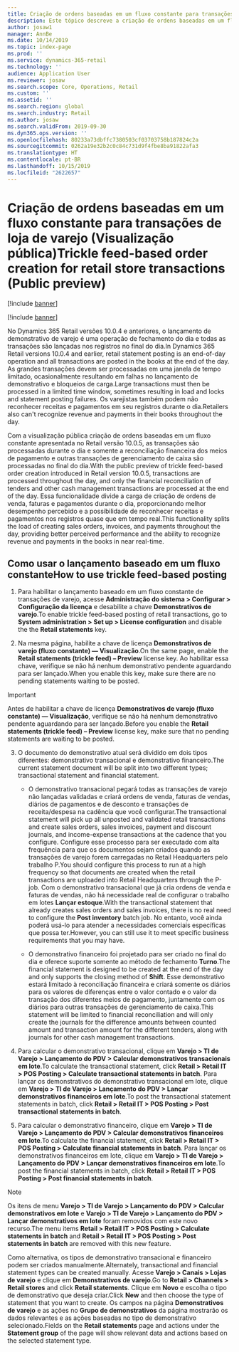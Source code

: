 ```yaml
---
title: Criação de ordens baseadas em um fluxo constante para transações de loja de varejo
description: Este tópico descreve a criação de ordens baseadas em um fluxo constante para transações de loja de varejo no Microsoft Dynamics 365 Retail.
author: josaw1
manager: AnnBe
ms.date: 10/14/2019
ms.topic: index-page
ms.prod: ''
ms.service: dynamics-365-retail
ms.technology: ''
audience: Application User
ms.reviewer: josaw
ms.search.scope: Core, Operations, Retail
ms.custom: ''
ms.assetid: ''
ms.search.region: global
ms.search.industry: Retail
ms.author: josaw
ms.search.validFrom: 2019-09-30
ms.dyn365.ops.version: ''
ms.openlocfilehash: 80233a73dbffc7380503cf03703758b187824c2a
ms.sourcegitcommit: 0262a19e32b2c0c84c731d9f4fbe8ba91822afa3
ms.translationtype: HT
ms.contentlocale: pt-BR
ms.lasthandoff: 10/15/2019
ms.locfileid: "2622657"
---
```

# <a name="trickle-feed-based-order-creation-for-retail-store-transactions-public-preview"></a><span data-ttu-id="fe526-103">Criação de ordens baseadas em um fluxo constante para transações de loja de varejo (Visualização pública)</span><span class="sxs-lookup"><span data-stu-id="fe526-103">Trickle feed-based order creation for retail store transactions (Public preview)</span></span>

[!include [banner](includes/banner.md)]

[!include [banner](includes/preview-banner.md)]

<span data-ttu-id="fe526-104">No Dynamics 365 Retail versões 10.0.4 e anteriores, o lançamento de demonstrativo de varejo é uma operação de fechamento do dia e todas as transações são lançadas nos registros no final do dia.</span><span class="sxs-lookup"><span data-stu-id="fe526-104">In Dynamics 365 Retail versions 10.0.4 and earlier, retail statement posting is an end-of-day operation and all transactions are posted in the books at the end of the day.</span></span> <span data-ttu-id="fe526-105">As grandes transações devem ser processadas em uma janela de tempo limitado, ocasionalmente resultando em falhas no lançamento de demonstrativo e bloqueios de carga.</span><span class="sxs-lookup"><span data-stu-id="fe526-105">Large transactions must then be processed in a limited time window, sometimes resulting in load and locks and statement posting failures.</span></span> <span data-ttu-id="fe526-106">Os varejistas também podem não reconhecer receitas e pagamentos em seu registros durante o dia.</span><span class="sxs-lookup"><span data-stu-id="fe526-106">Retailers also can't recognize revenue and payments in their books throughout the day.</span></span>

<span data-ttu-id="fe526-107">Com a visualização pública criação de ordens baseadas em um fluxo constante apresentada no Retail versão 10.0.5, as transações são processadas durante o dia e somente a reconciliação financeira dos meios de pagamento e outras transações de gerenciamento de caixa são processadas no final do dia.</span><span class="sxs-lookup"><span data-stu-id="fe526-107">With the public preview of trickle feed-based order creation introduced in Retail version 10.0.5, transactions are processed throughout the day, and only the financial reconciliation of tenders and other cash management transactions are processed at the end of the day.</span></span> <span data-ttu-id="fe526-108">Essa funcionalidade divide a carga de criação de ordens de venda, faturas e pagamentos durante o dia, proporcionando melhor desempenho percebido e a possibilidade de reconhecer receitas e pagamentos nos registros quase que em tempo real.</span><span class="sxs-lookup"><span data-stu-id="fe526-108">This functionality splits the load of creating sales orders, invoices, and payments throughout the day, providing better perceived performance and the ability to recognize revenue and payments in the books in near real-time.</span></span> 


## <a name="how-to-use-trickle-feed-based-posting"></a><span data-ttu-id="fe526-109">Como usar o lançamento baseado em um fluxo constante</span><span class="sxs-lookup"><span data-stu-id="fe526-109">How to use trickle feed-based posting</span></span>
  
1. <span data-ttu-id="fe526-110">Para habilitar o lançamento baseado em um fluxo constante de transações de varejo, acesse **Administração do sistema > Configurar > Configuração da licença** e desabilite a chave **Demonstrativos de varejo**.</span><span class="sxs-lookup"><span data-stu-id="fe526-110">To enable trickle feed-based posting of retail transactions, go to **System administration > Set up > License configuration** and disable the the **Retail statements** key.</span></span>

2. <span data-ttu-id="fe526-111">Na mesma página, habilite a chave de licença **Demonstrativos de varejo (fluxo constante) — Visualização**.</span><span class="sxs-lookup"><span data-stu-id="fe526-111">On the same page, enable the **Retail statements (trickle feed) – Preview** license key.</span></span> <span data-ttu-id="fe526-112">Ao habilitar essa chave, verifique se não há nenhum demonstrativo pendente aguardando para ser lançado.</span><span class="sxs-lookup"><span data-stu-id="fe526-112">When you enable this key, make sure there are no pending statements waiting to be posted.</span></span> 

> [!Important]
> <span data-ttu-id="fe526-113">Antes de habilitar a chave de licença **Demonstrativos de varejo (fluxo constante) — Visualização**, verifique se não há nenhum demonstrativo pendente aguardando para ser lançado.</span><span class="sxs-lookup"><span data-stu-id="fe526-113">Before you enable the **Retail statements (trickle feed) – Preview** license key, make sure that no pending statements are waiting to be posted.</span></span>

3. <span data-ttu-id="fe526-114">O documento do demonstrativo atual será dividido em dois tipos diferentes: demonstrativo transacional e demonstrativo financeiro.</span><span class="sxs-lookup"><span data-stu-id="fe526-114">The current statement document will be split into two different types; transactional statement and financial statement.</span></span>

      - <span data-ttu-id="fe526-115">O demonstrativo transacional pegará todas as transações de varejo não lançadas validadas e criará ordens de venda, faturas de vendas, diários de pagamentos e de desconto e transações de receita/despesa na cadência que você configurar.</span><span class="sxs-lookup"><span data-stu-id="fe526-115">The transactional statement will pick up all unposted and validated retail transactions and create sales orders, sales invoices, payment and discount journals, and income-expense transactions at the cadence that you configure.</span></span> <span data-ttu-id="fe526-116">Configure esse processo para ser executado com alta frequência para que os documentos sejam criados quando as transações de varejo forem carregadas no Retail Headquarters pelo trabalho P.</span><span class="sxs-lookup"><span data-stu-id="fe526-116">You should configure this process to run at a high frequency so that documents are created when the retail transactions are uploaded into Retail Headquarters through the P-job.</span></span> <span data-ttu-id="fe526-117">Com o demonstrativo transacional que já cria ordens de venda e faturas de vendas, não há necessidade real de configurar o trabalho em lotes **Lançar estoque**.</span><span class="sxs-lookup"><span data-stu-id="fe526-117">With the transactional statement that already creates sales orders and sales invoices, there is no real need to configure the **Post inventory** batch job.</span></span> <span data-ttu-id="fe526-118">No entanto, você ainda poderá usá-lo para atender a necessidades comerciais específicas que possa ter.</span><span class="sxs-lookup"><span data-stu-id="fe526-118">However, you can still use it to meet specific business requirements that you may have.</span></span>  
      
     - <span data-ttu-id="fe526-119">O demonstrativo financeiro foi projetado para ser criado no final do dia e oferece suporte somente ao método de fechamento **Turno**.</span><span class="sxs-lookup"><span data-stu-id="fe526-119">The financial statement is designed to be created at the end of the day and only supports the closing method of **Shift**.</span></span> <span data-ttu-id="fe526-120">Esse demonstrativo estará limitado à reconciliação financeira e criará somente os diários para os valores de diferenças entre o valor contado e o valor da transação dos diferentes meios de pagamento, juntamente com os diários para outras transações de gerenciamento de caixa.</span><span class="sxs-lookup"><span data-stu-id="fe526-120">This statement will be limited to financial reconciliation and will only create the journals for the difference amounts between           counted amount and transaction amount for the different tenders, along with journals for other cash management transactions.</span></span>   

4. <span data-ttu-id="fe526-121">Para calcular o demonstrativo transacional, clique em **Varejo > TI de Varejo > Lançamento do PDV > Calcular demonstrativos transacionais em lote**.</span><span class="sxs-lookup"><span data-stu-id="fe526-121">To calculate the transactional statement, click **Retail > Retail IT > POS Posting > Calculate transactional statements in batch**.</span></span> <span data-ttu-id="fe526-122">Para lançar os demonstrativos do demonstrativo transacional em lote, clique em **Varejo > TI de Varejo > Lançamento do PDV > Lançar demonstrativos financeiros em lote**.</span><span class="sxs-lookup"><span data-stu-id="fe526-122">To post the transactional statement statements in batch, click **Retail > Retail IT > POS Posting > Post transactional statements in batch**.</span></span>

5. <span data-ttu-id="fe526-123">Para calcular o demonstrativo financeiro, clique em **Varejo > TI de Varejo > Lançamento do PDV > Calcular demonstrativos financeiros em lote**.</span><span class="sxs-lookup"><span data-stu-id="fe526-123">To calculate the financial statement, click **Retail > Retail IT > POS Posting > Calculate financial statements in batch**.</span></span> <span data-ttu-id="fe526-124">Para lançar os demonstrativos financeiros em lote, clique em **Varejo > TI de Varejo > Lançamento do PDV > Lançar demonstrativos financeiros em lote**.</span><span class="sxs-lookup"><span data-stu-id="fe526-124">To post the financial statements in batch, click **Retail > Retail IT > POS Posting > Post financial statements in batch**.</span></span>

> [!NOTE]
> <span data-ttu-id="fe526-125">Os itens de menu **Varejo > TI de Varejo > Lançamento do PDV > Calcular demonstrativos em lote** e **Varejo > TI de Varejo > Lançamento do PDV > Lançar demonstrativos em lote** foram removidos com este novo recurso.</span><span class="sxs-lookup"><span data-stu-id="fe526-125">The menu items **Retail > Retail IT > POS Posting > Calculate statements in batch** and **Retail > Retail IT > POS Posting > Post statements in batch** are removed with this new feature.</span></span>

<span data-ttu-id="fe526-126">Como alternativa, os tipos de demonstrativo transacional e financeiro podem ser criados manualmente.</span><span class="sxs-lookup"><span data-stu-id="fe526-126">Alternately, transactional and financial statement types can be created manually.</span></span> <span data-ttu-id="fe526-127">Acesse **Varejo > Canais > Lojas de varejo** e clique em **Demonstrativos de varejo**.</span><span class="sxs-lookup"><span data-stu-id="fe526-127">Go to **Retail > Channels > Retail stores** and click **Retail statements**.</span></span> <span data-ttu-id="fe526-128">Clique em **Novo** e escolha o tipo de demonstrativo que deseja criar.</span><span class="sxs-lookup"><span data-stu-id="fe526-128">Click **New** and then choose the type of statement that you want to create.</span></span> <span data-ttu-id="fe526-129">Os campos na página **Demonstrativos de varejo** e as ações no **Grupo de demonstrativos** da página mostrarão os dados relevantes e as ações baseadas no tipo de demonstrativo selecionado.</span><span class="sxs-lookup"><span data-stu-id="fe526-129">Fields on the **Retail statements** page and actions under the **Statement group** of the page will show relevant data and actions based on the selected statement type.</span></span>
